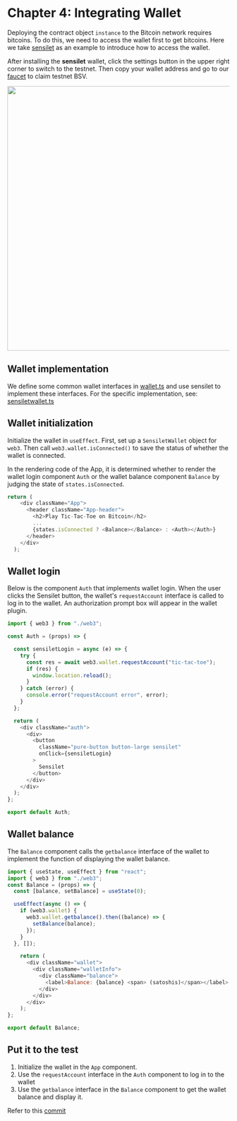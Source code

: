 # Chapter 4: Integrating Wallet

Deploying the contract object `instance` to the Bitcoin network requires bitcoins. To do this, we need to access the wallet first to get bitcoins. Here we take [sensilet](https://sensilet.com) as an example to introduce how to access the wallet.

After installing the **sensilet** wallet, click the settings button in the upper right corner to switch to the testnet. Then copy your wallet address and go to our [faucet](https://scrypt.io/#faucet) to claim testnet BSV.


<img src="https://github.com/sCrypt-Inc/image-hosting/blob/master/learn-scrypt-courses/testcoin.gif?raw=true" width="600">


## Wallet implementation

We define some common wallet interfaces in [wallet.ts](https://github.com/sCrypt-Inc/tic-tac-toe/blob/webapp/src/web3/wallet.ts) and use sensilet to implement these interfaces. For the specific implementation, see: [sensiletwallet.ts](https://github.com/sCrypt-Inc/tic-tac-toe/blob/webapp/src/web3/sensiletwallet.ts)


## Wallet initialization

Initialize the wallet in `useEffect`. First, set up a `SensiletWallet` object for `web3`. Then call `web3.wallet.isConnected()` to save the status of whether the wallet is connected.

In the rendering code of the App, it is determined whether to render the wallet login component `Auth` or the wallet balance component `Balance` by judging the state of `states.isConnected`.

```javascript
return (
    <div className="App">
      <header className="App-header">
        <h2>Play Tic-Tac-Toe on Bitcoin</h2>
        ...
        {states.isConnected ? <Balance></Balance> : <Auth></Auth>}
      </header>
    </div>
  );
```

## Wallet login

Below is the component `Auth` that implements wallet login. When the user clicks the Sensilet button, the wallet's `requestAccount` interface is called to log in to the wallet. An authorization prompt box will appear in the wallet plugin.

```js
import { web3 } from "./web3";

const Auth = (props) => {

  const sensiletLogin = async (e) => {
    try {
      const res = await web3.wallet.requestAccount("tic-tac-toe");
      if (res) {
        window.location.reload();
      }
    } catch (error) {
      console.error("requestAccount error", error);
    }
  };

  return (
    <div className="auth">
      <div>
        <button
          className="pure-button button-large sensilet"
          onClick={sensiletLogin}
        >
          Sensilet
        </button>
      </div>
    </div>
  );
};

export default Auth;
```


## Wallet balance

The `Balance` component calls the `getbalance` interface of the wallet to implement the function of displaying the wallet balance.

```js
import { useState, useEffect } from "react";
import { web3 } from "./web3";
const Balance = (props) => {
  const [balance, setBalance] = useState(0);

  useEffect(async () => {
    if (web3.wallet) {
      web3.wallet.getbalance().then((balance) => {
        setBalance(balance);
      });
    }
  }, []);

    return (
      <div className="wallet">
        <div className="walletInfo">
          <div className="balance">
            <label>Balance: {balance} <span> (satoshis)</span></label>
          </div>
        </div>
      </div>
    );
};

export default Balance;
```

## Put it to the test

1. Initialize the wallet in the `App` component.
2. Use the `requestAccount` interface in the `Auth` component to log in to the wallet
3. Use the `getbalance` interface in the `Balance` component to get the wallet balance and display it.

Refer to this [commit](https://github.com/sCrypt-Inc/tic-tac-toe/commit/b792258bdd3909b9e00f788db8e62c586b182681)

